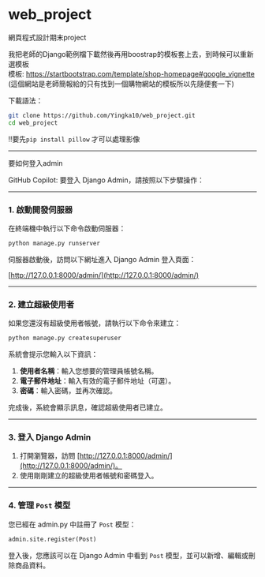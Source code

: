 # web_project
網頁程式設計期末project

我把老師的Django範例檔下載然後再用boostrap的模板套上去，到時候可以重新選模板  
模板: https://startbootstrap.com/template/shop-homepage#google_vignette  
(這個網站是老師簡報給的只有找到一個購物網站的模板所以先隨便套一下)    
  
下載語法：
```bash
git clone https://github.com/Yingka10/web_project.git
cd web_project
```
!!要先`pip install pillow`  才可以處理影像

---
要如何登入admin

GitHub Copilot: 要登入 Django Admin，請按照以下步驟操作：

---

### 1. **啟動開發伺服器**
在終端機中執行以下命令啟動伺服器：

```bash
python manage.py runserver
```

伺服器啟動後，訪問以下網址進入 Django Admin 登入頁面：

[http://127.0.0.1:8000/admin/](http://127.0.0.1:8000/admin/)

---

### 2. **建立超級使用者**
如果您還沒有超級使用者帳號，請執行以下命令來建立：

```bash
python manage.py createsuperuser
```

系統會提示您輸入以下資訊：

1. **使用者名稱**：輸入您想要的管理員帳號名稱。
2. **電子郵件地址**：輸入有效的電子郵件地址（可選）。
3. **密碼**：輸入密碼，並再次確認。

完成後，系統會顯示訊息，確認超級使用者已建立。

---

### 3. **登入 Django Admin**
1. 打開瀏覽器，訪問 [http://127.0.0.1:8000/admin/](http://127.0.0.1:8000/admin/)。
2. 使用剛剛建立的超級使用者帳號和密碼登入。

---

### 4. **管理 `Post` 模型**
您已經在 admin.py 中註冊了 `Post` 模型：

```python
admin.site.register(Post)
```

登入後，您應該可以在 Django Admin 中看到 `Post` 模型，並可以新增、編輯或刪除商品資料。

